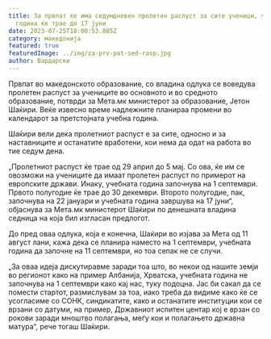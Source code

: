 ```yaml
---
title: За првпат ќе има седумдневен пролетен распуст за сите ученици, учебната
  година ќе трае до 17 јуни
date: 2023-07-25T18:00:53.805Z
category: македонија
featured: true
featuredImage: ../img/za-prv-pat-sed-rasp.jpg
author: Вардарски
---
```

<!--StartFragment-->

Првпат во македонското образование, со владина одлука се воведува пролетен распуст за учениците во основното и во средното образование, потврди за Мета.мк министерот за образование, Јетон Шаќири. Веќе извесно време надлежните планираа промени во календарот за претстојната учебна година.

Шаќири вели дека пролетниот распуст е за сите, односно и за наставниците и останатите вработени, кои нема да одат на работа во тие седум дена.

„Пролетниот распуст ќе трае од 29 април до 5 мај. Со ова, ќе им се овозможи на учениците да имаат пролетен распуст по примерот на европските држави. Инаку, учебната година започнува на 1 септември. Првото полугодие ќе трае до 30 декември. Второто полугодие, пак, започнува на 22 јануари и учебната година завршува на 17 јуни“, објаснува за Мета.мк министерот Шаќири по денешната владина седница на која бил изгласан предлогот.

До пред оваа одлука, која е конечна, Шаќири во изјава за Мета од 11 август лани, кажа дека се планира наместо на 1 септември, учебната година да започне на 11 септември, но тоа сепак не се случи.

„За оваа идеја дискутиравме заради тоа што, во некои од нашите земји во регионот како на пример Албанија, Хрватска, учебната година не започнува на 1 септември како кај нас, туку подоцна. Јас би сакал да се помести стартот, размислувам за тоа, иако треба да видиме како ќе се усогласиме со СОНК, синдикатите, како и останатите институции кои се врзани со датуми, на пример, Државниот испитен центар кој е врзан со рокови заради мноштво полагања, меѓу кои и полагањето државна матура“, рече тогаш Шаќири.

<!--EndFragment-->